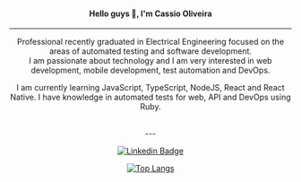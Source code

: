 <h4 align="center">Hello guys 👋, I'm Cassio Oliveira</h4>

---
<div align="center">
Professional recently graduated in Electrical Engineering focused on the areas of automated testing and software development.
</br>
I am passionate about technology and I am very interested in web  development, mobile development, test automation and DevOps.

I am currently learning JavaScript, TypeScript, NodeJS, React and React Native. I have knowledge in automated tests for web, API and DevOps using Ruby.

</br>
---

[![Linkedin Badge](https://img.shields.io/badge/-Cassio%20Oliveira-blue?style=flat-square&logo=Linkedin&logoColor=white&link=https://www.linkedin.com/in/cassiooliveira93)](https://www.linkedin.com/in/cassiooliveira93)

[![Top Langs](https://github-readme-stats.vercel.app/api/top-langs/?username=intwone&theme=dark)](https://github.com/felipecastrosales/github-readme-stats)

